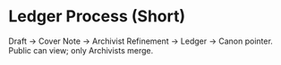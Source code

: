 # Ledger Process (Short)
Draft → Cover Note → Archivist Refinement → Ledger → Canon pointer.
Public can view; only Archivists merge.
